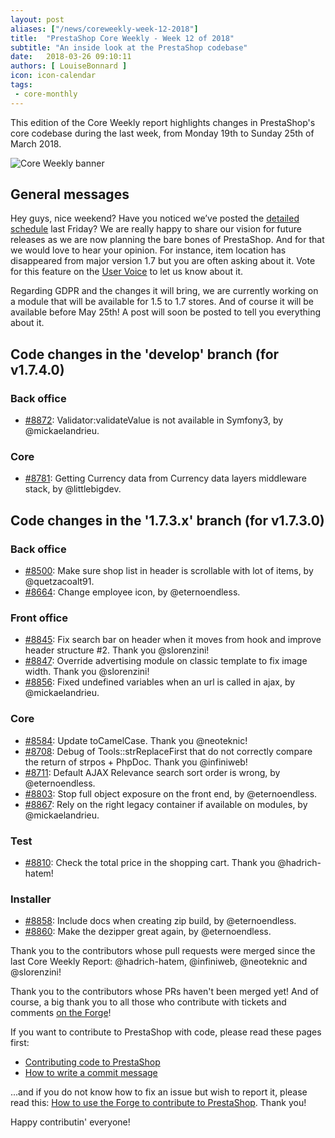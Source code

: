 ```yaml
---
layout: post
aliases: ["/news/coreweekly-week-12-2018"]
title:  "PrestaShop Core Weekly - Week 12 of 2018"
subtitle: "An inside look at the PrestaShop codebase"
date:   2018-03-26 09:10:11
authors: [ LouiseBonnard ]
icon: icon-calendar
tags:
 - core-monthly
---
```


This edition of the Core Weekly report highlights changes in PrestaShop's core codebase during the last week, from Monday 19th to Sunday 25th of March 2018.

![Core Weekly banner](/assets/images/2017/04/core_weekly_banner.jpg)


## General messages

Hey guys, nice weekend? Have you noticed we’ve posted the [detailed schedule]( http://build.prestashop.com/news/announcing-our-2018-release-schedule) last Friday? We are really happy to share our vision for future releases as we are now planning the bare bones of PrestaShop. And for that we would love to hear your opinion. For instance, item location has disappeared from major version 1.7 but you are often asking about it. Vote for this feature on the [User Voice](http://feedback.prestashop.com) to let us know about it.

Regarding GDPR and the changes it will bring, we are currently working on a module that will be available for 1.5 to 1.7 stores. And of course it will be available before May 25th! A post will soon be posted to tell you everything about it.


## Code changes in the 'develop' branch (for v1.7.4.0)

### Back office

* [#8872](https://github.com/PrestaShop/PrestaShop/pull/8872): Validator:validateValue is not available in Symfony3, by @mickaelandrieu.


### Core

* [#8781](https://github.com/PrestaShop/PrestaShop/pull/8781): Getting Currency data from Currency data layers middleware stack, by @littlebigdev.


## Code changes in the '1.7.3.x' branch (for v1.7.3.0)

### Back office

* [#8500](https://github.com/PrestaShop/PrestaShop/pull/8500): Make sure shop list in header is scrollable with lot of items, by @quetzacoalt91.
* [#8664](https://github.com/PrestaShop/PrestaShop/pull/8664): Change employee icon, by @eternoendless.


### Front office

* [#8845](https://github.com/PrestaShop/PrestaShop/pull/8845): Fix search bar on header when it moves from hook and improve header structure #2. Thank you @slorenzini!
* [#8847](https://github.com/PrestaShop/PrestaShop/pull/8847): Override advertising module on classic template to fix image width. Thank you @slorenzini!
* [#8856](https://github.com/PrestaShop/PrestaShop/pull/8856): Fixed undefined variables when an url is called in ajax, by @mickaelandrieu.


### Core

* [#8584](https://github.com/PrestaShop/PrestaShop/pull/8584): Update toCamelCase. Thank you @neoteknic!
* [#8708](https://github.com/PrestaShop/PrestaShop/pull/8708): Debug of Tools::strReplaceFirst that do not correctly compare the return of strpos + PhpDoc. Thank you @infiniweb!
* [#8711](https://github.com/PrestaShop/PrestaShop/pull/8711): Default AJAX Relevance search sort order is wrong, by @eternoendless.
* [#8803](https://github.com/PrestaShop/PrestaShop/pull/8803): Stop full object exposure on the front end, by @eternoendless.
* [#8867](https://github.com/PrestaShop/PrestaShop/pull/8867): Rely on the right legacy container if available on modules, by @mickaelandrieu.


### Test

* [#8810](https://github.com/PrestaShop/PrestaShop/pull/8810): Check the total price in the shopping cart. Thank you @hadrich-hatem!


### Installer

* [#8858](https://github.com/PrestaShop/PrestaShop/pull/8858): Include docs when creating zip build, by @eternoendless.
* [#8860](https://github.com/PrestaShop/PrestaShop/pull/8860): Make the dezipper great again, by @eternoendless.

Thank you to the contributors whose pull requests were merged since the last Core Weekly Report: @hadrich-hatem, @infiniweb, @neoteknic and @slorenzini!

Thank you to the contributors whose PRs haven't been merged yet! And of course, a big thank you to all those who contribute with tickets and comments [on the Forge](http://forge.prestashop.com/)!

If you want to contribute to PrestaShop with code, please read these pages first:

 * [Contributing code to PrestaShop](http://doc.prestashop.com/display/PS16/Contributing+code+to+PrestaShop)
 * [How to write a commit message](http://doc.prestashop.com/display/PS16/How+to+write+a+commit+message)

...and if you do not know how to fix an issue but wish to report it, please read this: [How to use the Forge to contribute to PrestaShop](http://doc.prestashop.com/display/PS16/How+to+use+the+Forge+to+contribute+to+PrestaShop). Thank you!

Happy contributin' everyone!
